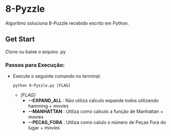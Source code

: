 # 8-Pyzzle
Algoritmo soluciona 8-Puzzle recebido escrito em Python.
## Get Start
Clone ou baixe o arquivo .py
### Passos para Execução:
- Execute o seguinte comando no terminal:
  ```
  python 8-Pyzzle.py [FLAG]
  ```
  - *[FLAG]*
    - **--EXPAND_ALL** : Não utiliza calculo expande todos utilizando hamming + movies
    - **--MANHATTAN** : Utiliza como calculo a função de Manhattan + movies
    - **--PECAS_FORA** : Utiliza como calulo o número de Peças Fora do lugar + movies
